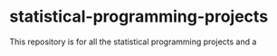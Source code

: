 # statistical-programming-projects
This repository is for all the statistical programming projects and a
